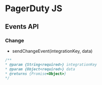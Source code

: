 # PagerDuty JS

## Events API

### Change

* sendChangeEvent(integrationKey, data)

```javascript
/**
* @param {String<required>} integrationKey
* @param {Object<required>} data
* @returns {Promise<Object>}
*/
```
